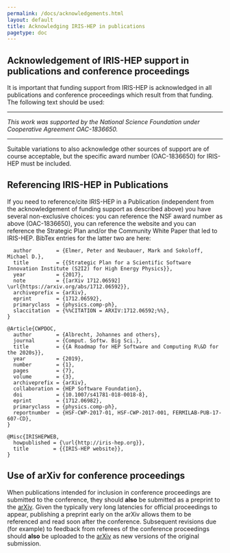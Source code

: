 ```yaml
---
permalink: /docs/acknowledgements.html
layout: default
title: Acknowledging IRIS-HEP in publications
pagetype: doc
---
```



## Acknowledgement of IRIS-HEP support in publications and conference proceedings

It is important that funding support from IRIS-HEP is acknowledged in all
publications and conference proceedings which result from that funding.
The following text should be used:

---

*This work was supported by the National Science Foundation under Cooperative Agreement OAC-1836650.*

---

Suitable variations to also acknowledge other sources of support are of
course acceptable, but the specific award number (OAC-1836650) for IRIS-HEP
must be included.

## Referencing IRIS-HEP in Publications

If you need to reference/cite IRIS-HEP in a Publication (independent from the acknowledgement of funding
support as described above) you have several non-exclusive choices: you can reference the NSF award number
as above (OAC-1836650), you can reference the website and you can reference the Strategic Plan and/or
the Community White Paper that led to IRIS-HEP. BibTex entries for the latter two are here:

```@Article{S2I2HEPSP,
  author        = {Elmer, Peter and Neubauer, Mark and Sokoloff, Michael D.},
  title         = {{Strategic Plan for a Scientific Software Innovation Institute (S2I2) for High Energy Physics}},
  year          = {2017},
  note          = {[arXiv 1712.06592] \url{https://arxiv.org/abs/1712.06592}},
  archiveprefix = {arXiv},
  eprint        = {1712.06592},
  primaryclass  = {physics.comp-ph},
  slaccitation  = {%%CITATION = ARXIV:1712.06592;%%},
}

@Article{CWPDOC,
  author        = {Albrecht, Johannes and others},
  journal       = {Comput. Softw. Big Sci.},
  title         = {{A Roadmap for HEP Software and Computing R\&D for the 2020s}},
  year          = {2019},
  number        = {1},
  pages         = {7},
  volume        = {3},
  archiveprefix = {arXiv},
  collaboration = {HEP Software Foundation},
  doi           = {10.1007/s41781-018-0018-8},
  eprint        = {1712.06982},
  primaryclass  = {physics.comp-ph},
  reportnumber  = {HSF-CWP-2017-01, HSF-CWP-2017-001, FERMILAB-PUB-17-607-CD},
}

@Misc{IRISHEPWEB,
  howpublished = {\url{http://iris-hep.org}},
  title        = {{IRIS-HEP website}},
}
```

## Use of arXiv for conference proceedings

When publications intended for inclusion in conference proceedings are
submitted to the conference, they should **also** be submitted as a preprint
to the [arXiv](https://arxiv.org). Given the typically very long latencies for
official proceedings to appear, publishing a preprint early on the arXiv allows
them to be referenced and read soon after the conference. Subsequent
revisions due (for example) to feedback from referees of the conference
proceedings should **also** be uploaded to the [arXiv](https://arxiv.org) as
new versions of the original submission.



